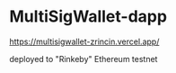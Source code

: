 # MultiSigWallet-dapp

https://multisigwallet-zrincin.vercel.app/

deployed to "Rinkeby" Ethereum testnet
